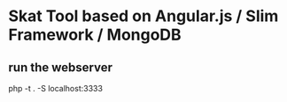 # Skat Tool based on Angular.js / Slim Framework / MongoDB

## run the webserver
php -t . -S localhost:3333